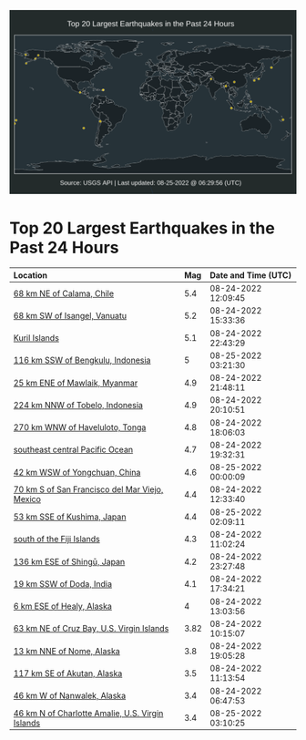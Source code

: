 ![Map](./map.png)

# Top 20 Largest Earthquakes in the Past 24 Hours

| Location | Mag | Date and Time (UTC) |
|:---|:---|:---|
| [68 km NE of Calama, Chile](https://earthquake.usgs.gov/earthquakes/eventpage/us7000i1zr) | 5.4 | 08-24-2022 12:09:45 |
| [68 km SW of Isangel, Vanuatu](https://earthquake.usgs.gov/earthquakes/eventpage/us7000i238) | 5.2 | 08-24-2022 15:33:36 |
| [Kuril Islands](https://earthquake.usgs.gov/earthquakes/eventpage/us7000i26g) | 5.1 | 08-24-2022 22:43:29 |
| [116 km SSW of Bengkulu, Indonesia](https://earthquake.usgs.gov/earthquakes/eventpage/us7000i285) | 5 | 08-25-2022 03:21:30 |
| [25 km ENE of Mawlaik, Myanmar](https://earthquake.usgs.gov/earthquakes/eventpage/us7000i261) | 4.9 | 08-24-2022 21:48:11 |
| [224 km NNW of Tobelo, Indonesia](https://earthquake.usgs.gov/earthquakes/eventpage/us7000i255) | 4.9 | 08-24-2022 20:10:51 |
| [270 km WNW of Haveluloto, Tonga](https://earthquake.usgs.gov/earthquakes/eventpage/us7000i243) | 4.8 | 08-24-2022 18:06:03 |
| [southeast central Pacific Ocean](https://earthquake.usgs.gov/earthquakes/eventpage/us7000i24n) | 4.7 | 08-24-2022 19:32:31 |
| [42 km WSW of Yongchuan, China](https://earthquake.usgs.gov/earthquakes/eventpage/us7000i27b) | 4.6 | 08-25-2022 00:00:09 |
| [70 km S of San Francisco del Mar Viejo, Mexico](https://earthquake.usgs.gov/earthquakes/eventpage/us7000i1zx) | 4.4 | 08-24-2022 12:33:40 |
| [53 km SSE of Kushima, Japan](https://earthquake.usgs.gov/earthquakes/eventpage/us7000i281) | 4.4 | 08-25-2022 02:09:11 |
| [south of the Fiji Islands](https://earthquake.usgs.gov/earthquakes/eventpage/us7000i1zl) | 4.3 | 08-24-2022 11:02:24 |
| [136 km ESE of Shingū, Japan](https://earthquake.usgs.gov/earthquakes/eventpage/us7000i26u) | 4.2 | 08-24-2022 23:27:48 |
| [19 km SSW of Doda, India](https://earthquake.usgs.gov/earthquakes/eventpage/us7000i23w) | 4.1 | 08-24-2022 17:34:21 |
| [6 km ESE of Healy, Alaska](https://earthquake.usgs.gov/earthquakes/eventpage/ak022auilau5) | 4 | 08-24-2022 13:03:56 |
| [63 km NE of Cruz Bay, U.S. Virgin Islands](https://earthquake.usgs.gov/earthquakes/eventpage/pr2022236000) | 3.82 | 08-24-2022 10:15:07 |
| [13 km NNE of Nome, Alaska](https://earthquake.usgs.gov/earthquakes/eventpage/ak022aum69tp) | 3.8 | 08-24-2022 19:05:28 |
| [117 km SE of Akutan, Alaska](https://earthquake.usgs.gov/earthquakes/eventpage/us7000i1zn) | 3.5 | 08-24-2022 11:13:54 |
| [46 km W of Nanwalek, Alaska](https://earthquake.usgs.gov/earthquakes/eventpage/ak022aueoot6) | 3.4 | 08-24-2022 06:47:53 |
| [46 km N of Charlotte Amalie, U.S. Virgin Islands](https://earthquake.usgs.gov/earthquakes/eventpage/pr71367813) | 3.4 | 08-25-2022 03:10:25 |
